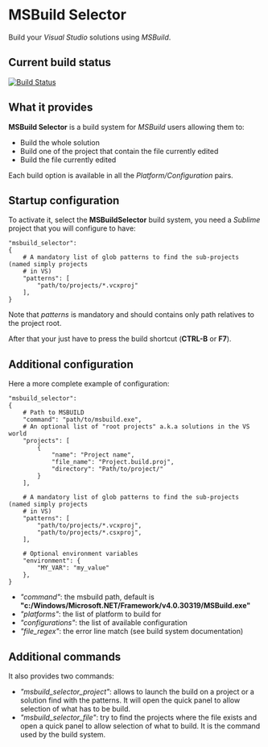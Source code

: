 # MSBuild Selector
Build your *Visual Studio* solutions using *MSBuild*.

## Current build status

[![Build Status](https://travis-ci.org/jbaltie/MSBuildSelector.svg?branch=master)](https://travis-ci.org/jbaltie/MSBuildSelector)

## What it provides

**MSBuild Selector** is a build system for *MSBuild* users allowing them to:
* Build the whole solution
* Build one of the project that contain the file currently edited
* Build the file currently edited

Each build option is available in all the *Platform/Configuration* pairs.

## Startup configuration

To activate it, select the **MSBuildSelector** build system, you need a *Sublime* project that you will configure to have:

	"msbuild_selector":
	{
		# A mandatory list of glob patterns to find the sub-projects (named simply projects
		# in VS)
		"patterns":	[
			"path/to/projects/*.vcxproj"
		],
	}

Note that *patterns* is mandatory and should contains only path relatives to the project root.

After that your just have to press the build shortcut (**CTRL-B** or **F7**).

## Additional configuration

Here a more complete example of configuration:

	"msbuild_selector":
	{
		# Path to MSBUILD
		"command": "path/to/msbuild.exe",
		# An optional list of "root projects" a.k.a solutions in the VS world
		"projects": [
			{
				"name": "Project name",
				"file_name": "Project.build.proj",
				"directory": "Path/to/project/"
			}
		],

		# A mandatory list of glob patterns to find the sub-projects (named simply projects
		# in VS)
		"patterns":	[
			"path/to/projects/*.vcxproj",
			"path/to/projects/*.csxproj",
		],

		# Optional environment variables
		"environment": {
			"MY_VAR": "my_value"
		},
	}

* *"command"*: the msbuild path, default is **"c:/Windows/Microsoft.NET/Framework/v4.0.30319/MSBuild.exe"**
* *"platforms"*: the list of platform to build for
* *"configurations"*: the list of available configuration
* *"file_regex"*: the error line match (see build system documentation)

## Additional commands

It also provides two commands:
* *"msbuild_selector_project"*: allows to launch the build on a project or a solution find with the patterns. It will open the quick panel to allow selection of what has to be build.
* *"msbuild_selector_file"*: try to find the projects where the file exists and open a quick panel to allow selection of what to build. It is the command used by the build system.

